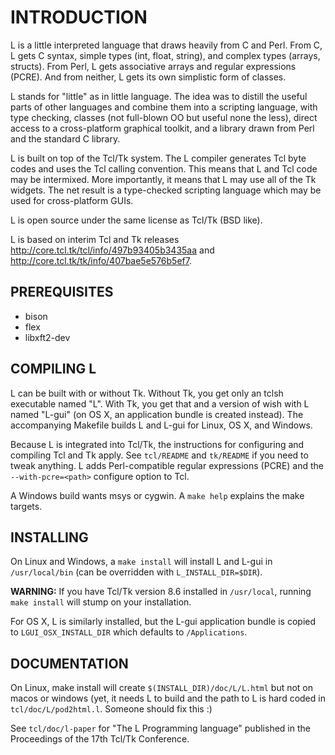 # INTRODUCTION

L is a little interpreted language that draws heavily from C and Perl.
From C, L gets C syntax, simple types (int, float, string), and
complex types (arrays, structs).  From Perl, L gets associative arrays
and regular expressions (PCRE).  And from neither, L gets its own
simplistic form of classes.

L stands for "little" as in little language.  The idea was to distill
the useful parts of other languages and combine them into a scripting
language, with type checking, classes (not full-blown OO but useful none
the less), direct access to a cross-platform graphical toolkit,
and a library drawn from Perl and the standard C library.

L is built on top of the Tcl/Tk system.  The L compiler generates Tcl
byte codes and uses the Tcl calling convention.  This means that L and
Tcl code may be intermixed.  More importantly, it means that L may use
all of the Tk widgets.  The net result is a type-checked scripting
language which may be used for cross-platform GUIs.

L is open source under the same license as Tcl/Tk (BSD like).

L is based on interim Tcl and Tk releases
http://core.tcl.tk/tcl/info/497b93405b3435aa and
http://core.tcl.tk/tk/info/407bae5e576b5ef7.

## PREREQUISITES

* bison
* flex
* libxft2-dev

## COMPILING L

L can be built with or without Tk.  Without Tk, you get only an tclsh
executable named "L".  With Tk, you get that and a version of wish
with L named "L-gui" (on OS X, an application bundle is created instead).
The accompanying Makefile builds L and L-gui for Linux, OS X, and Windows.

Because L is integrated into Tcl/Tk, the instructions for configuring
and compiling Tcl and Tk apply. See `tcl/README` and `tk/README` if you
need to tweak anything.  L adds Perl-compatible regular expressions
(PCRE) and the `--with-pcre=<path>` configure option to Tcl.

A Windows build wants msys or cygwin.  A `make help` explains the make
targets.

## INSTALLING

On Linux and Windows, a `make install` will install L and L-gui in
`/usr/local/bin` (can be overridden with `L_INSTALL_DIR=$DIR`).

**WARNING:** If you have Tcl/Tk version 8.6 installed in `/usr/local`,
  running `make install` will stump on your installation.

For OS X, L is similarly installed, but the L-gui application bundle
is copied to `LGUI_OSX_INSTALL_DIR` which defaults to `/Applications`.

## DOCUMENTATION

On Linux, make install will create `$(INSTALL_DIR)/doc/L/L.html` but
not on macos or windows (yet, it needs L to build and the path to L
is hard coded in `tcl/doc/L/pod2html.l`.  Someone should fix this :)  

See `tcl/doc/l-paper` for "The L Programming language" published in the
Proceedings of the 17th Tcl/Tk Conference.
